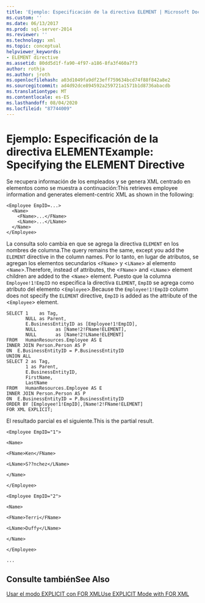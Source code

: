 ```yaml
---
title: 'Ejemplo: Especificación de la directiva ELEMENT | Microsoft Docs'
ms.custom: ''
ms.date: 06/13/2017
ms.prod: sql-server-2014
ms.reviewer: ''
ms.technology: xml
ms.topic: conceptual
helpviewer_keywords:
- ELEMENT directive
ms.assetid: 80dd5d1f-fa90-4f97-a186-8fa3f460a7f3
author: rothja
ms.author: jroth
ms.openlocfilehash: a03d1049fa9df23eff759634bcd74f88f842a8e2
ms.sourcegitcommit: ad4d92dce894592a259721a1571b1d8736abacdb
ms.translationtype: MT
ms.contentlocale: es-ES
ms.lasthandoff: 08/04/2020
ms.locfileid: "87744009"
---
```

# <a name="example-specifying-the-element-directive"></a><span data-ttu-id="72859-102">Ejemplo: Especificación de la directiva ELEMENT</span><span class="sxs-lookup"><span data-stu-id="72859-102">Example: Specifying the ELEMENT Directive</span></span>
  <span data-ttu-id="72859-103">Se recupera información de los empleados y se genera XML centrado en elementos como se muestra a continuación:</span><span class="sxs-lookup"><span data-stu-id="72859-103">This retrieves employee information and generates element-centric XML as shown in the following:</span></span>  
  
```  
<Employee EmpID=...>  
  <Name>  
    <FName>...</FName>  
    <LName>...</LName>  
  </Name>  
</Employee>  
```  
  
 <span data-ttu-id="72859-104">La consulta solo cambia en que se agrega la directiva `ELEMENT` en los nombres de columna.</span><span class="sxs-lookup"><span data-stu-id="72859-104">The query remains the same, except you add the `ELEMENT` directive in the column names.</span></span> <span data-ttu-id="72859-105">Por lo tanto, en lugar de atributos, se agregan los elementos secundarios <`FName`> y <`LName`> al elemento <`Name`>.</span><span class="sxs-lookup"><span data-stu-id="72859-105">Therefore, instead of attributes, the <`FName`> and <`LName`> element children are added to the <`Name`> element.</span></span> <span data-ttu-id="72859-106">Puesto que la columna `Employee!1!EmpID` no especifica la directiva `ELEMENT`, `EmpID` se agrega como atributo del elemento <`Employee`>.</span><span class="sxs-lookup"><span data-stu-id="72859-106">Because the `Employee!1!EmpID` column does not specify the `ELEMENT` directive, `EmpID` is added as the attribute of the <`Employee`> element.</span></span>  
  
```  
SELECT 1    as Tag,  
       NULL as Parent,  
       E.BusinessEntityID as [Employee!1!EmpID],  
       NULL       as [Name!2!FName!ELEMENT],  
       NULL       as [Name!2!LName!ELEMENT]  
FROM   HumanResources.Employee AS E  
INNER JOIN Person.Person AS P  
ON  E.BusinessEntityID = P.BusinessEntityID  
UNION ALL  
SELECT 2 as Tag,  
       1 as Parent,  
       E.BusinessEntityID,  
       FirstName,   
       LastName   
FROM   HumanResources.Employee AS E  
INNER JOIN Person.Person AS P  
ON  E.BusinessEntityID = P.BusinessEntityID  
ORDER BY [Employee!1!EmpID],[Name!2!FName!ELEMENT]  
FOR XML EXPLICIT;  
```  
  
 <span data-ttu-id="72859-107">El resultado parcial es el siguiente.</span><span class="sxs-lookup"><span data-stu-id="72859-107">This is the partial result.</span></span>  
  
 `<Employee EmpID="1">`  
  
 `<Name>`  
  
 `<FName>Ken</FName>`  
  
 `<LName>S??nchez</LName>`  
  
 `</Name>`  
  
 `</Employee>`  
  
 `<Employee EmpID="2">`  
  
 `<Name>`  
  
 `<FName>Terri</FName>`  
  
 `<LName>Duffy</LName>`  
  
 `</Name>`  
  
 `</Employee>`  
  
 `...`  
  
## <a name="see-also"></a><span data-ttu-id="72859-108">Consulte también</span><span class="sxs-lookup"><span data-stu-id="72859-108">See Also</span></span>  
 [<span data-ttu-id="72859-109">Usar el modo EXPLICIT con FOR XML</span><span class="sxs-lookup"><span data-stu-id="72859-109">Use EXPLICIT Mode with FOR XML</span></span>](use-explicit-mode-with-for-xml.md)  
  
  
